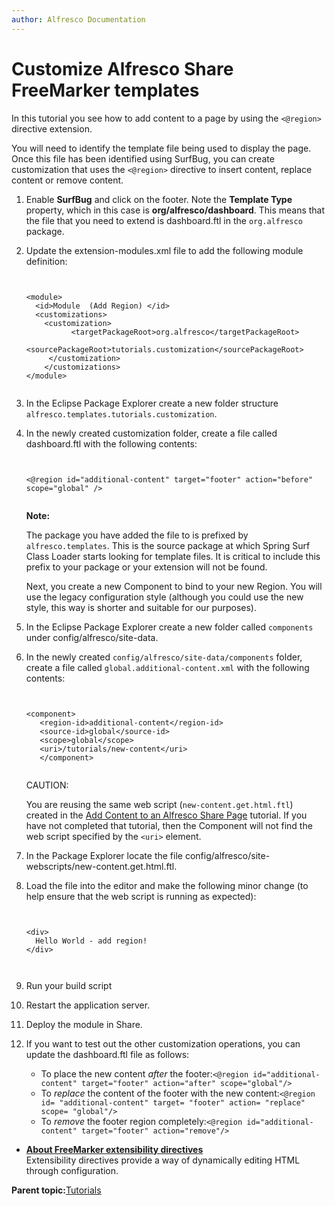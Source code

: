 ```yaml
---
author: Alfresco Documentation
---
```


# Customize Alfresco Share FreeMarker templates

In this tutorial you see how to add content to a page by using the `<@region>` directive extension.

You will need to identify the template file being used to display the page. Once this file has been identified using SurfBug, you can create customization that uses the `<@region>` directive to insert content, replace content or remove content.

1.  Enable **SurfBug** and click on the footer. Note the **Template Type** property, which in this case is **org/alfresco/dashboard**. This means that the file that you need to extend is dashboard.ftl in the `org.alfresco` package.

2.  Update the extension-modules.xml file to add the following module definition:

    ```
    
    
    <module>
      <id>Module  (Add Region) </id>
      <customizations>
        <customization>
              <targetPackageRoot>org.alfresco</targetPackageRoot>
              <sourcePackageRoot>tutorials.customization</sourcePackageRoot>
         </customization>
        </customizations>
    </module>
    
    
    ```

3.  In the Eclipse Package Explorer create a new folder structure `alfresco.templates.tutorials.customization`.

4.  In the newly created customization folder, create a file called dashboard.ftl with the following contents:

    ```
    
                                
    <@region id="additional-content" target="footer" action="before" scope="global" />
    
    
    ```

    **Note:**

    The package you have added the file to is prefixed by `alfresco.templates`. This is the source package at which Spring Surf Class Loader starts looking for template files. It is critical to include this prefix to your package or your extension will not be found.

    Next, you create a new Component to bind to your new Region. You will use the legacy configuration style \(although you could use the new style, this way is shorter and suitable for our purposes\).

5.  In the Eclipse Package Explorer create a new folder called `components` under config/alfresco/site-data.

6.  In the newly created `config/alfresco/site-data/components` folder, create a file called `global.additional-content.xml` with the following contents:

    ```
    
    
    <component>
       <region-id>additional-content</region-id>
       <source-id>global</source-id>
       <scope>global</scope>
       <uri>/tutorials/new-content</uri>
       </component>
    
    
    ```

    CAUTION:

    You are reusing the same web script \(`new-content.get.html.ftl`\) created in the [Add Content to an Alfresco Share Page](dev-extensions-share-tutorials-add-content.md) tutorial. If you have not completed that tutorial, then the Component will not find the web script specified by the `<uri>` element.

7.  In the Package Explorer locate the file config/alfresco/site-webscripts/new-content.get.html.ftl.

8.  Load the file into the editor and make the following minor change \(to help ensure that the web script is running as expected\):

    ```
    
                            
    ﻿<div>
      Hello World - add region!
    </div>
                            
                        
    ```

9.  Run your build script

10. Restart the application server.

11. Deploy the module in Share.

12. If you want to test out the other customization operations, you can update the dashboard.ftl file as follows:

    -   To place the new content *after* the footer:`<@region id="additional-content" target="footer" action="after" scope="global"/>`
    -   To *replace* the content of the footer with the new content:`<@region id= "additional-content" target= "footer" action= "replace" scope= "global"/>`
    -   To *remove* the footer region completely:`<@region id="additional-content" target="footer" action="remove"/>`

-   **[About FreeMarker extensibility directives](../concepts/dev-extensions-share-tutorials-fm-models-about.md)**  
Extensibility directives provide a way of dynamically editing HTML through configuration.

**Parent topic:**[Tutorials](../concepts/dev-extensions-share-tutorials.md)

